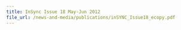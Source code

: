 ```yaml
---
title: InSync Issue 18 May-Jun 2012
file_url: /news-and-media/publications/inSYNC_Issue18_ecopy.pdf
---
```

